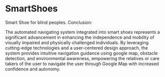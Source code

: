 # SmartShoes
Smart Shoe for blind peoples.
Conclusion:

The automated navigating system integrated into smart shoes represents a significant advancement in enhancing the independence and mobility of visually impaired and physically challenged individuals. By leveraging cutting-edge technologies and a user-centered design approach, the system provides intuitive navigation guidance using google map, obstacle detection, and environmental awareness, empowering the relatives or care takers of the user to navigate the user through Google Map with increased confidence and autonomy.
